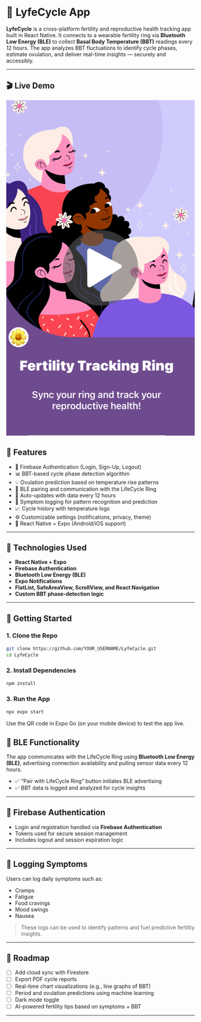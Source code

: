 # 🌸 LyfeCycle App

**LyfeCycle** is a cross-platform fertility and reproductive health tracking app built in React Native. It connects to a wearable fertility ring via **Bluetooth Low Energy (BLE)** to collect **Basal Body Temperature (BBT)** readings every 12 hours. The app analyzes BBT fluctuations to identify cycle phases, estimate ovulation, and deliver real-time insights — securely and accessibly.

---

## 🎬 Live Demo

[![Watch the demo](./screenshots/thumbnail.png)](https://youtube.com/shorts/P9dtEDqI3YQ?feature=share)


## 📱 Features

- 🔐 Firebase Authentication (Login, Sign-Up, Logout)
- 📊 BBT-based cycle phase detection algorithm
- 💡 Ovulation prediction based on temperature rise patterns
- 📡 BLE pairing and communication with the LifeCycle Ring
- 🔁 Auto-updates with data every 12 hours
- 🧠 Symptom logging for pattern recognition and prediction
- 📈 Cycle history with temperature logs
- ⚙️ Customizable settings (notifications, privacy, theme)
- 🧩 React Native + Expo (Android/iOS support)

---

## 🧪 Technologies Used

- **React Native + Expo**
- **Firebase Authentication**
- **Bluetooth Low Energy (BLE)**
- **Expo Notifications**
- **FlatList, SafeAreaView, ScrollView, and React Navigation**
- **Custom BBT phase-detection logic**

---

## 🔧 Getting Started

### 1. Clone the Repo

```bash
git clone https://github.com/YOUR_USERNAME/LyfeCycle.git
cd LyfeCycle
```
### 2. Install Dependencies

```bash
npm install
```

### 3. Run the App
```bash
npx expo start
```
Use the QR code in Expo Go (on your mobile device) to test the app live.

## 📡 BLE Functionality

The app communicates with the LifeCycle Ring using **Bluetooth Low Energy (BLE)**, advertising connection availability and pulling sensor data every 12 hours.

- ✅ “Pair with LifeCycle Ring” button initiates BLE advertising
- ✅ BBT data is logged and analyzed for cycle insights

---

## 🔐 Firebase Authentication

- Login and registration handled via **Firebase Authentication**
- Tokens used for secure session management
- Includes logout and session expiration logic

---

## 💬 Logging Symptoms

Users can log daily symptoms such as:
- Cramps
- Fatigue
- Food cravings
- Mood swings
- Nausea

> These logs can be used to identify patterns and fuel predictive fertility insights.

---

## 🚀 Roadmap

- [ ] Add cloud sync with Firestore
- [ ] Export PDF cycle reports
- [ ] Real-time chart visualizations (e.g., line graphs of BBT)
- [ ] Period and ovulation predictions using machine learning
- [ ] Dark mode toggle
- [ ] AI-powered fertility tips based on symptoms + BBT

---
